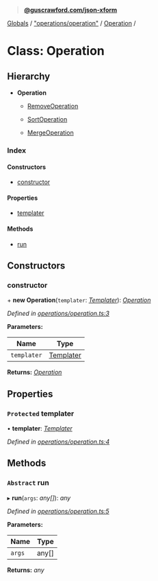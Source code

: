 > **[@guscrawford.com/json-xform](../README.md)**

[Globals](../globals.md) / ["operations/operation"](../modules/_operations_operation_.md) / [Operation](_operations_operation_.operation.md) /

# Class: Operation

## Hierarchy

* **Operation**

  * [RemoveOperation](_operations_remove_operation_.removeoperation.md)

  * [SortOperation](_operations_sort_operation_.sortoperation.md)

  * [MergeOperation](_operations_merge_operation_.mergeoperation.md)

### Index

#### Constructors

* [constructor](_operations_operation_.operation.md#constructor)

#### Properties

* [templater](_operations_operation_.operation.md#protected-templater)

#### Methods

* [run](_operations_operation_.operation.md#abstract-run)

## Constructors

###  constructor

\+ **new Operation**(`templater`: *[Templater](_templates_templater_.templater.md)*): *[Operation](_operations_operation_.operation.md)*

*Defined in [operations/operation.ts:3](https://github.com/guscrawford-com/json-xform/blob/15c4a14/src/operations/operation.ts#L3)*

**Parameters:**

Name | Type |
------ | ------ |
`templater` | [Templater](_templates_templater_.templater.md) |

**Returns:** *[Operation](_operations_operation_.operation.md)*

## Properties

### `Protected` templater

• **templater**: *[Templater](_templates_templater_.templater.md)*

*Defined in [operations/operation.ts:4](https://github.com/guscrawford-com/json-xform/blob/15c4a14/src/operations/operation.ts#L4)*

## Methods

### `Abstract` run

▸ **run**(`args`: *any[]*): *any*

*Defined in [operations/operation.ts:5](https://github.com/guscrawford-com/json-xform/blob/15c4a14/src/operations/operation.ts#L5)*

**Parameters:**

Name | Type |
------ | ------ |
`args` | any[] |

**Returns:** *any*